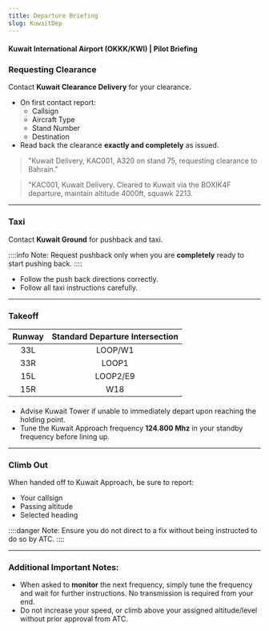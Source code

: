 ```yaml
---
title: Departure Briefing
slug: KuwaitDep
---
```

#### Kuwait International Airport (OKKK/KWI) | Pilot Briefing

### Requesting Clearance

Contact **Kuwait Clearance Delivery** for your clearance.

- On first contact report:
    - Callsign
    - Aircraft Type
    - Stand Number
    - Destination
- Read back the clearance **exactly and completely** as issued.

> "Kuwait Delivery, KAC001, A320 on stand 75, requesting clearance to Bahrain."

> "KAC001, Kuwait Delivery. Cleared to Kuwait via the BOXIK4F departure, maintain altitude 4000ft, squawk 2213.

---

### Taxi

Contact **Kuwait Ground** for pushback and taxi.

::::info Note:
Request pushback only when you are **completely** ready to start pushing back.
::::

- Follow the push back directions correctly.
- Follow all taxi instructions carefully.

---

### Takeoff

|     **Runway**     |   **Standard Departure Intersection**  |
|:---------------------------:|:---------------------:|
|       33L          |       LOOP/W1       |
|      33R        |       LOOP1        |
|      15L        |       LOOP2/E9        |
|      15R        |       W18        |
####	
- Advise Kuwait Tower if unable to immediately depart upon reaching the holding point.
- Tune the Kuwait Approach frequency **124.800 Mhz** in your standby frequency before lining up.

---

### Climb Out

When handed off to Kuwait Approach, be sure to report:
- Your callsign
- Passing altitude
- Selected heading

::::danger Note:
Ensure you do not direct to a fix without being instructed to do so by ATC.
::::

---

### Additional Important Notes:

- When asked to **monitor** the next frequency, simply tune the frequency and wait for further instructions. No transmission is required from your end.
- Do not increase your speed, or climb above your assigned altitude/level without prior approval from ATC.
